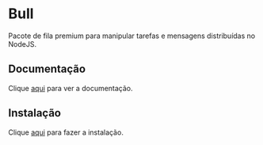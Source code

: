 # Bull

Pacote de fila premium para manipular tarefas e mensagens distribuídas no NodeJS.

## Documentação

Clique [aqui](https://github.com/OptimalBits/bull) para ver a documentação.

## Instalação

Clique [aqui](https://www.npmjs.com/package/bull) para fazer a instalação.